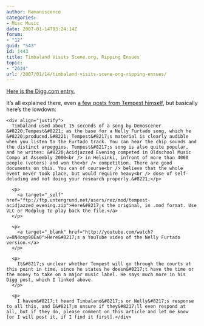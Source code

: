 ```yaml
---
author: Ramaniscence
categories:
- Misc Music
date: 2007-01-14T03:24:14Z
forum:
- "12"
guid: "543"
id: 1443
title: Timbaland Visits Scene.org, Ripping Ensues
topic:
- "2634"
url: /2007/01/14/timbaland-visits-scene-org-ripping-ensues/
---
```


<div align="justify">
  <a target="_blank" href="http://digg.com/music/Timbaland_ripped_off_a_track_from_my_buddy">Here is the Digg.com entry.</a></p> 
  
  <p>
    It&#8217;s all explained there, even <a target="_blank" href="http://digg.com/music/Timbaland_ripped_off_a_track_from_my_buddy#c4713693">a few posts from Tempest himself</a>, but basically here&#8217;s the lowdown:</div> 
    
    <div align="justify">
      Timbaland used about 15 seconds of a song by Demoscener &#8220;Tempest&#8221; as the base for a Nelly Furtado song, which he &#8220;produced.&#8221; Tempest&#8217;s material is clearly audible when you listen to the Furtado track. You can hear the chip sounds and the distinct arpeggios. Tempest&#8217;s song is also quite popular, and he writes: &#8220;Acidjazzed Evening competed in Oldschool Music Compo at Assembly 2000<br /> in Helsinki, infront of more than 4000 people (voters) and won the<br /> competition. There are good documents on this. You can of course<br /> believe that the whole event never took place, but would require heavy<br /> dose of self-deluding and not doing your research properly.&#8221;</p> 
      
      <p>
        <a target="_self" href="ftp://ftp.untergrund.net/users/rez/mod/tempest-acidjazzed_evening.zip">Here&#8217;s the original, in .mod format. Use VLC or Modplug to play back the file.</a>
      </p>
      
      <p>
        <a target="_blank" href="http://youtube.com/watch?v=8N4ovp90Ea0">Here&#8217;s a YouTube video of the Nelly Furtado version.</a>
      </p>
      
      <p>
        It&#8217;s unclear whether Tempest will go through the courts at this point in time, since he states he doesn&#8217;t have the time or the money to take on a major music label. He says much more in his Digg post, which I linked above.
      </p>
      
      <p>
        I haven&#8217;t heard Timbaland&#8217;s or Nelly&#8217;s response to all this, and I&#8217;m unsure if they&#8217;ll even respond at all, but if they do, please comment on this article and let me know [or I will post it, if I find it first].</div>